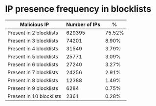 # IP presence frequency in blocklists
| Malicious IP | Number of IPs | % |
|----|----|----|
| Present in 2 blocklists | 629395 | 75.52% |
| Present in 3 blocklists | 74201 | 8.90% |
| Present in 4 blocklists | 31549 | 3.79% |
| Present in 5 blocklists | 25771 | 3.09% |
| Present in 6 blocklists | 27240 | 3.27% |
| Present in 7 blocklists | 24256 | 2.91% |
| Present in 8 blocklists | 12388 | 1.49% |
| Present in 9 blocklists | 6284 | 0.75% |
| Present in 10 blocklists | 2361 | 0.28% |
